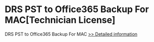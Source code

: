 # DRS PST to Office365 Backup For MAC[Technician License]
DRS PST to Office365 Backup For MAC
[>> Detailed information](https://secure.shareit.com/shareit/product.html?productid=301004982&affiliateid=200057808)
